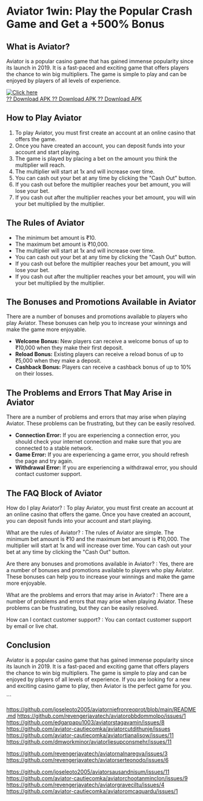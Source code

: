 # Aviator 1win: Play the Popular Crash Game and Get a +500% Bonus

## What is Aviator?

Aviator is a popular casino game that has gained immense popularity
since its launch in 2019. It is a fast-paced and exciting game that
offers players the chance to win big multipliers. The game is simple to
play and can be enjoyed by players of all levels of experience.

[![Click
here](https://readscoops.com/wp-content/uploads/2023/03/Readscoop-aviator-1-1.jpg)](https://traff.sbs/deff)\
[?? Download APK ?? Download APK ?? Download
APK](https://traff.sbs/deff)

## How to Play Aviator

1.  To play Aviator, you must first create an account at an online
    casino that offers the game.
2.  Once you have created an account, you can deposit funds into your
    account and start playing.
3.  The game is played by placing a bet on the amount you think the
    multiplier will reach.
4.  The multiplier will start at 1x and will increase over time.
5.  You can cash out your bet at any time by clicking the "Cash
    Out" button.
6.  If you cash out before the multiplier reaches your bet amount, you
    will lose your bet.
7.  If you cash out after the multiplier reaches your bet amount, you
    will win your bet multiplied by the multiplier.

## The Rules of Aviator

-   The minimum bet amount is ₹10.
-   The maximum bet amount is ₹10,000.
-   The multiplier will start at 1x and will increase over time.
-   You can cash out your bet at any time by clicking the "Cash
    Out" button.
-   If you cash out before the multiplier reaches your bet amount, you
    will lose your bet.
-   If you cash out after the multiplier reaches your bet amount, you
    will win your bet multiplied by the multiplier.

## The Bonuses and Promotions Available in Aviator

There are a number of bonuses and promotions available to players who
play Aviator. These bonuses can help you to increase your winnings and
make the game more enjoyable.

-   **Welcome Bonus:** New players can receive a welcome bonus of up to
    ₹10,000 when they make their first deposit.
-   **Reload Bonus:** Existing players can receive a reload bonus of up
    to ₹5,000 when they make a deposit.
-   **Cashback Bonus:** Players can receive a cashback bonus of up to
    10% on their losses.

## The Problems and Errors That May Arise in Aviator

There are a number of problems and errors that may arise when playing
Aviator. These problems can be frustrating, but they can be easily
resolved.

-   **Connection Error:** If you are experiencing a connection error,
    you should check your internet connection and make sure that you are
    connected to a stable network.
-   **Game Error:** If you are experiencing a game error, you should
    refresh the page and try again.
-   **Withdrawal Error:** If you are experiencing a withdrawal error,
    you should contact customer support.

## The FAQ Block of Aviator

How do I play Aviator?
:   To play Aviator, you must first create an account at an online
    casino that offers the game. Once you have created an account, you
    can deposit funds into your account and start playing.

What are the rules of Aviator?
:   The rules of Aviator are simple. The minimum bet amount is ₹10 and
    the maximum bet amount is ₹10,000. The multiplier will start at 1x
    and will increase over time. You can cash out your bet at any time
    by clicking the "Cash Out" button.

Are there any bonuses and promotions available in Aviator?
:   Yes, there are a number of bonuses and promotions available to
    players who play Aviator. These bonuses can help you to increase
    your winnings and make the game more enjoyable.

What are the problems and errors that may arise in Aviator?
:   There are a number of problems and errors that may arise when
    playing Aviator. These problems can be frustrating, but they can be
    easily resolved.

How can I contact customer support?
:   You can contact customer support by email or live chat.

## Conclusion

Aviator is a popular casino game that has gained immense popularity
since its launch in 2019. It is a fast-paced and exciting game that
offers players the chance to win big multipliers. The game is simple to
play and can be enjoyed by players of all levels of experience. If you
are looking for a new and exciting casino game to play, then Aviator is
the perfect game for you.

\`\`\`

https://github.com/joseleoto2005/aviatorniefronreoprot/blob/main/README.md
https://github.com/revengerjavatech/aviatorobbdommolpo/issues/1
https://github.com/edgarpapu1003/aviatorstagavamin/issues/8
https://github.com/aviator-cautiecomka/aviatorcutdithunje/issues
https://github.com/aviator-cautiecomka/aviatortianalisow/issues/11
https://github.com/dmworkminor/aviatorliesupconsmehr/issues/11


https://github.com/revengerjavatech/aviatornalnaregva/issues/3
https://github.com/revengerjavatech/aviatorserteonodo/issues/6

https://github.com/joseleoto2005/aviatorsausandnisum/issues/11
https://github.com/aviator-cautiecomka/aviatorchootanminclon/issues/9
https://github.com/revengerjavatech/aviatorgraveciltu/issues/4
https://github.com/aviator-cautiecomka/aviatoromcaquardu/issues/1
